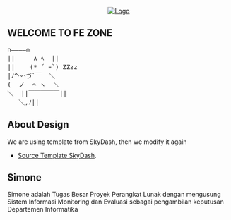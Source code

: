<p align="center"><a href="https://github.com/NadiyyaHasaniyyah/FrontEnd/" target="_blank"><img src="https://i.ibb.co/Htd28FX/logoo.png" alt="Logo"></a></p>

## WELCOME TO FE ZONE
<pre>
∩――――∩
||     ∧ ﾍ  ||
||    (* ´ ｰ`) ZZzz
|ﾉ^⌒⌒づ`￣  ＼
(  ノ  ⌒ ヽ  ＼
＼  ||￣￣￣￣￣||
   ＼,ﾉ||
</pre>



## About Design

We are using template from SkyDash, then we modify it again
- [Source Template SkyDash](https://themewagon.github.io/skydash/).

## Simone

Simone adalah Tugas Besar Proyek Perangkat Lunak dengan mengusung Sistem Informasi Monitoring dan Evaluasi sebagai pengambilan keputusan Departemen Informatika



